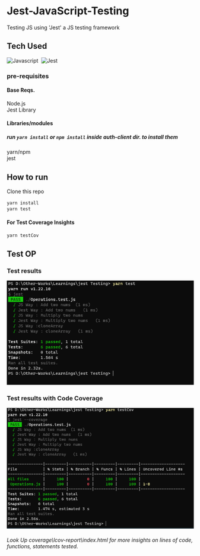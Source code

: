# Jest-JavaScript-Testing
Testing JS using 'Jest' a JS testing framework


## Tech Used 
![Javascript](https://img.shields.io/badge/-Javascript-05122A?style=for-the-badge&logo=Javascript)&nbsp;
![Jest](https://img.shields.io/badge/-jest-05122A?&style=for-the-badge&logo=jest)  

### pre-requisites
#### Base Reqs.
  Node.js  
  Jest Library
 
  
#### Libraries/modules
##### run ```yarn install``` or ```npm install``` inside auth-client dir. to install them  
  yarn/npm  
  jest  
  
    
  
## How to run
Clone this repo  

```
yarn install
yarn test
```
#### For Test Coverage Insights
```
yarn testCov
```

## Test OP 
### Test results
![testOp](testOP.png)  
  
### Test results with Code Coverage
![testCoverageOp](testCoverageOP.png)  

###### Look Up coverage\lcov-report\index.html for more insights on lines of code, functions, statements tested.